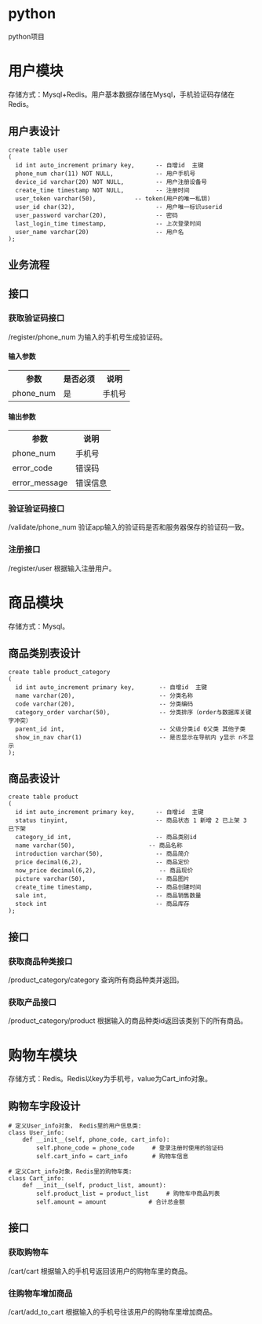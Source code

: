 # python
python项目


# 用户模块
存储方式：Mysql+Redis。用户基本数据存储在Mysql，手机验证码存储在Redis。
## 用户表设计
```
create table user
(
  id int auto_increment primary key,      -- 自增id  主键
  phone_num char(11) NOT NULL,            -- 用户手机号
  device_id varchar(20) NOT NULL,         -- 用户注册设备号
  create_time timestamp NOT NULL,         -- 注册时间
  user_token varchar(50),           -- token(用户的唯一私钥)
  user_id char(32),                       -- 用户唯一标识userid
  user_password varchar(20),              -- 密码
  last_login_time timestamp,              -- 上次登录时间
  user_name varchar(20)                   -- 用户名
);
```

## 业务流程

## 接口
### 获取验证码接口
/register/phone_num
为输入的手机号生成验证码。
#### 输入参数
<table>
  <tr>
    <th>参数</th>
    <th>是否必须</th>
    <th>说明</th>
  </tr>
  <tr>
    <td>phone_num</td>
    <td>是</td>
    <td>手机号</td>
  </tr>
</table>

#### 输出参数
<table>
  <tr>
    <th>参数</th>
    <th>说明</th>
  </tr>
  <tr>
    <td>phone_num</td>
    <td>手机号</td>
  </tr>
  <tr>
    <td>error_code</td>
    <td>错误码</td>
  </tr>
  <tr>
    <td>error_message</td>
    <td>错误信息</td>
  </tr>
</table>

### 验证验证码接口
/validate/phone_num
验证app输入的验证码是否和服务器保存的验证码一致。

### 注册接口
/register/user
根据输入注册用户。

# 商品模块
存储方式：Mysql。
## 商品类别表设计
```
create table product_category
(
  id int auto_increment primary key,       -- 自增id  主键       
  name varchar(20),                        -- 分类名称
  code varchar(20),                        -- 分类编码
  category_order varchar(50),              -- 分类排序（order与数据库关键字冲突）
  parent_id int,                           -- 父级分类id 0父类 其他子类
  show_in_nav char(1)                      -- 是否显示在导航内 y显示 n不显示
);
```

## 商品表设计
```
create table product
(
  id int auto_increment primary key,      -- 自增id  主键       
  status tinyint,                         -- 商品状态 1 新增 2 已上架 3 已下架
  category_id int,                        -- 商品类别id
  name varchar(50),               		-- 商品名称
  introduction varchar(50),               -- 商品简介
  price decimal(6,2),                     -- 商品定价
  now_price decimal(6,2),                  -- 商品现价
  picture varchar(50),                    -- 商品图片
  create_time timestamp,                  -- 商品创建时间
  sale int,                               -- 商品销售数量
  stock int                               -- 商品库存
);
```

## 接口
### 获取商品种类接口
/product_category/category
查询所有商品种类并返回。


### 获取产品接口
/product_category/product
根据输入的商品种类id返回该类别下的所有商品。




# 购物车模块
存储方式：Redis。Redis以key为手机号，value为Cart_info对象。
## 购物车字段设计
```
# 定义User_info对象， Redis里的用户信息类:
class User_info:
    def __init__(self, phone_code, cart_info):
        self.phone_code = phone_code     # 登录注册时使用的验证码
        self.cart_info = cart_info       # 购物车信息

# 定义Cart_info对象，Redis里的购物车类:
class Cart_info:
    def __init__(self, product_list, amount):
        self.product_list = product_list     # 购物车中商品列表
        self.amount = amount            # 合计总金额
```

## 接口
### 获取购物车
/cart/cart
根据输入的手机号返回该用户的购物车里的商品。

### 往购物车增加商品
/cart/add_to_cart
根据输入的手机号往该用户的购物车里增加商品。
